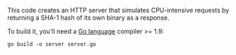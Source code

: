This code creates an HTTP server that simulates CPU-intensive requests by returning a SHA-1 hash of its own binary as a response.

To build it, you'll need a [Go language](https://golang.org/) compiler >= 1.9:

```
go build -o server server.go
```
